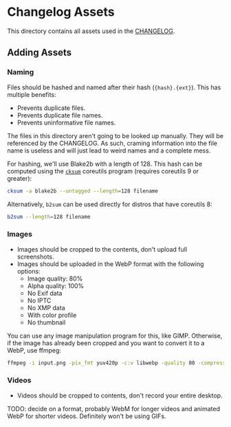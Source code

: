 # Changelog Assets

This directory contains all assets used in the [CHANGELOG](https://github.com/Nexus-Mods/NexusMods.App/blob/main/CHANGELOG.md).

## Adding Assets

### Naming

Files should be hashed and named after their hash (`{hash}.{ext}`). This has multiple benefits:

- Prevents duplicate files.
- Prevents duplicate file names.
- Prevents uninformative file names.

The files in this directory aren't going to be looked up manually. They will be referenced by the CHANGELOG. As such, craming information into the file name is useless and will just lead to weird names and a complete mess.

For hashing, we'll use Blake2b with a length of 128. This hash can be computed using the [`cksum`](https://www.gnu.org/software/coreutils/manual/html_node/cksum-invocation.html#cksum-invocation) coreutils program (requires coreutils 9 or greater):

```bash
cksum -a blake2b --untagged --length=128 filename
```

Alternatively, `b2sum` can be used directly for distros that have coreutils 8:

```bash
b2sum --length=128 filename
```

### Images

- Images should be cropped to the contents, don't upload full screenshots.
- Images should be uploaded in the WebP format with the following options:
    - Image quality: 80%
    - Alpha quality: 100%
    - No Exif data
    - No IPTC
    - No XMP data
    - With color profile
    - No thumbnail

You can use any image manipulation program for this, like GIMP. Otherwise, if the image has already been cropped and you want to convert it to a WebP, use ffmpeg:

```bash
ffmpeg -i input.png -pix_fmt yuv420p -c:v libwebp -quality 80 -compression_level 6 output.webp
```

### Videos

- Videos should be cropped to contents, don't record your entire desktop.

TODO: decide on a format, probably WebM for longer videos and animated WebP for shorter videos. Definitely won't be using GIFs.

